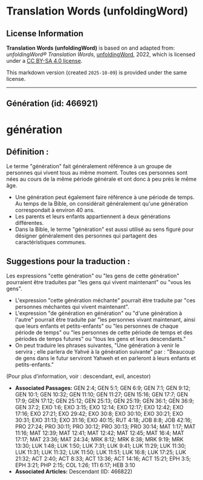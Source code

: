 # Translation Words (unfoldingWord)

## License Information

**Translation Words (unfoldingWord)** is based on and adapted from: _unfoldingWord® Translation Words_, [unfoldingWord](https://unfoldingword.org/utw), 2022, which is licensed under a [CC BY-SA 4.0 license](https://creativecommons.org/licenses/by-sa/4.0/legalcode.en).

This markdown version (created `2025-10-09`) is provided under the same license.



--------------------------------

## Génération (id: 466921)

génération
==========

Définition :
------------

Le terme "génération" fait généralement référence à un groupe de personnes qui vivent tous au même moment. Toutes ces personnes sont nées au cours de la même période générale et ont donc à peu près le même âge.

* Une génération peut également faire référence à une période de temps. Au temps de la Bible, on considérait généralement qu'une génération correspondait à environ 40 ans.
* Les parents et leurs enfants appartiennent à deux générations différentes.
* Dans la Bible, le terme "génération" est aussi utilisé au sens figuré pour désigner généralement des personnes qui partagent des caractéristiques communes.

Suggestions pour la traduction :
--------------------------------

Les expressions "cette génération" ou "les gens de cette génération" pourraient être traduites par "les gens qui vivent maintenant" ou "vous les gens".

* L'expression "cette génération méchante" pourrait être traduite par "ces personnes méchantes qui vivent maintenant".
* L'expression "de génération en génération" ou "d'une génération à l'autre" pourrait être traduite par "les personnes vivant maintenant, ainsi que leurs enfants et petits\-enfants" ou "les personnes de chaque période de temps" ou "les personnes de cette période de temps et des périodes de temps futures" ou "tous les gens et leurs descendants."
* On peut traduire les phrases suivantes, "Une génération à venir le servira ; elle parlera de Yahvé à la génération suivante" par : "Beaucoup de gens dans le futur serviront Yahweh et en parleront à leurs enfants et petits\-enfants."

(Pour plus d’information, voir : descendant, evil, ancestor)

* **Associated Passages:** GEN 2:4; GEN 5:1; GEN 6:9; GEN 7:1; GEN 9:12; GEN 10:1; GEN 10:32; GEN 11:10; GEN 11:27; GEN 15:16; GEN 17:7; GEN 17:9; GEN 17:12; GEN 25:12; GEN 25:13; GEN 25:19; GEN 36:1; GEN 36:9; GEN 37:2; EXO 1:6; EXO 3:15; EXO 12:14; EXO 12:17; EXO 12:42; EXO 17:16; EXO 27:21; EXO 29:42; EXO 30:8; EXO 30:10; EXO 30:21; EXO 30:31; EXO 31:13; EXO 31:16; EXO 40:15; RUT 4:18; JOB 8:8; JOB 42:16; PRO 27:24; PRO 30:11; PRO 30:12; PRO 30:13; PRO 30:14; MAT 1:17; MAT 11:16; MAT 12:39; MAT 12:41; MAT 12:42; MAT 12:45; MAT 16:4; MAT 17:17; MAT 23:36; MAT 24:34; MRK 8:12; MRK 8:38; MRK 9:19; MRK 13:30; LUK 1:48; LUK 1:50; LUK 7:31; LUK 9:41; LUK 11:29; LUK 11:30; LUK 11:31; LUK 11:32; LUK 11:50; LUK 11:51; LUK 16:8; LUK 17:25; LUK 21:32; ACT 2:40; ACT 8:33; ACT 13:36; ACT 14:16; ACT 15:21; EPH 3:5; EPH 3:21; PHP 2:15; COL 1:26; 1TI 6:17; HEB 3:10
* **Associated Articles:** Descendant (ID: 466822)

